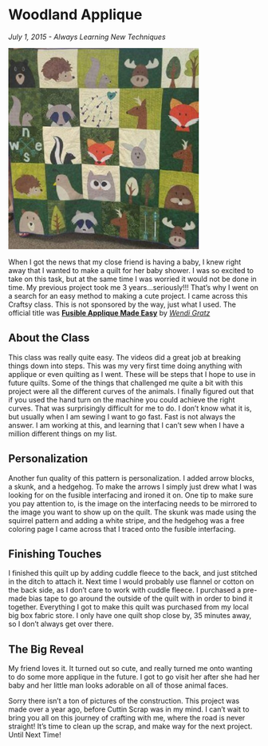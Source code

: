 # Woodland Applique

_July 1, 2015 -  Always Learning New Techniques_

![woodland creatures](/static/img/projects/woodland-applique.jpg)


When I got the news that my close friend is having a baby, I knew right away that I wanted to make a quilt for her baby shower.  I was so excited to take on this task, but at the same time I was worried it would not be done in time. My previous project took me 3 years…seriously!!! That’s why I went on a search for an easy method to making a cute project. I came across this Craftsy class.  This is not sponsored by the way, just what I used.  The official title was **[Fusible Applique Made Easy](https://www.craftsy.com/quilting/classes/fusible-appliqu-made-easy/44985)** by _[Wendi Gratz](https://www.shinyhappyworld.com/aboutcontact)_

## About the Class

This class was really quite easy.  The videos did a great job at breaking things down into steps.  This was my very first time doing anything with applique or even quilting as I went.  These will be steps that I hope to use in future quilts.  Some of the things that challenged me quite a bit with this project were all the different curves of the animals.  I finally figured out that if you used the hand turn on the machine you could achieve the right curves.  That was surprisingly difficult for me to do.  I don’t know what it is, but usually when I am sewing I want to go fast.  Fast is not always the answer.  I am working at this, and learning that I can’t sew when I have a million different things on my list.

## Personalization

Another fun quality of this pattern is personalization.  I added arrow blocks, a skunk, and a hedgehog.  To make the arrows I simply just drew what I was looking for on the fusible interfacing and ironed it on.  One tip to make sure you pay attention to, is the image on the interfacing needs to be mirrored to the image you want to show up on the quilt.  The skunk was made using the squirrel pattern and adding a white stripe, and the hedgehog was a free coloring page I came across that I traced onto the fusible interfacing.

## Finishing Touches

I finished this quilt up by adding cuddle fleece to the back, and just stitched in the ditch to attach it.  Next time I would probably use flannel or cotton on the back side, as I don’t care to work with cuddle fleece.  I purchased a pre-made bias tape to go around the outside of the quilt with in order to bind it together.  Everything I got to make this quilt was purchased from my local big box fabric store.  I only have one quilt shop close by, 35 minutes away, so I don’t always get over there.  

## The Big Reveal

My friend loves it.  It turned out so cute, and really turned me onto wanting to do some more applique in the future.  I got to go visit her after she had her baby and her little man looks adorable on all of those animal faces.  

Sorry there isn’t a ton of pictures of the construction.  This project was made over a year ago, before Cuttin Scrap was in my mind.  I can’t wait to bring you all on this journey of crafting with me, where the road is never straight!  It’s time to clean up the scrap, and make way for the next project.  Until Next Time!



